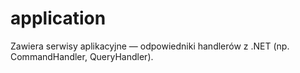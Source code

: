 # application

Zawiera serwisy aplikacyjne — odpowiedniki handlerów z .NET (np. CommandHandler, QueryHandler).